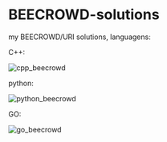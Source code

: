 # BEECROWD-solutions
my BEECROWD/URI solutions, languagens:

C++:
>>>>>>>>>>>>>>>>>>>>>>>>>>>>>>>>>>>>>>>>>>>>>>>>>>>>>>>>>>>>>>>>>>>>>>>>>>>>>>
![cpp_beecrowd](https://user-images.githubusercontent.com/76619871/168822927-50e41df8-53b8-4ff6-ae7f-29f09e124e42.png)
>>>>>>>>>>>>>>>>>>>>>>>>>>>>>>>>>>>>>>>>>>>>>>>>>>>>>>>>>>>>>>>>>>>>>>>>>>>>>>
python:
>>>>>>>>>>>>>>>>>>>>>>>>>>>>>>>>>>>>>>>>>>>>>>>>>>>>>>>>>>>>>>>>>>>>>>>>>>>>>>
![python_beecrowd](https://user-images.githubusercontent.com/76619871/168822959-ae051092-5b67-45a8-ab82-c568fdac3068.png)
>>>>>>>>>>>>>>>>>>>>>>>>>>>>>>>>>>>>>>>>>>>>>>>>>>>>>>>>>>>>>>>>>>>>>>>>>>>>>>
GO:
>>>>>>>>>>>>>>>>>>>>>>>>>>>>>>>>>>>>>>>>>>>>>>>>>>>>>>>>>>>>>>>>>>>>>>>>>>>>>>
![go_beecrowd](https://user-images.githubusercontent.com/76619871/168822950-59b4dc75-c6df-410e-a24a-1d8741fac4fe.png)
>>>>>>>>>>>>>>>>>>>>>>>>>>>>>>>>>>>>>>>>>>>>>>>>>>>>>>>>>>>>>>>>>>>>>>>>>>>>>>
